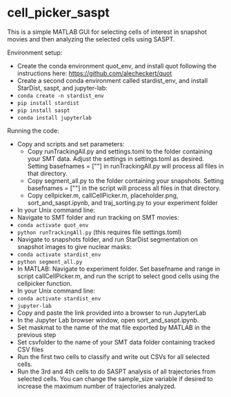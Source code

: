 # cell_picker_saspt

This is a simple MATLAB GUI for selecting cells of interest in snapshot movies and then analyzing the selected cells using SASPT.

Environment setup:

* Create the conda environment quot_env, and install quot following the instructions here: https://github.com/alecheckert/quot
*	Create a second conda environment called stardist_env, and install StarDist, saspt, and jupyter-lab:
  * `conda create -n stardist_env`
  * `pip install stardist`
  * `pip install saspt`
  * `conda install jupyterlab`

Running the code:
* Copy and scripts and set parameters:
  *	Copy runTrackingAll.py and settings.toml to the folder containing your SMT data.  Adjust the settings in settings.toml as desired. Setting basefnames =  [""] in runTrackingAll.py will process all files in that directory.
  * Copy segment_all.py to the folder containing your snapshots. Setting basefnames =  [""] in the script will process all files in that directory.
  *	Copy cellpicker.m, callCellPicker.m, placeholder.png, sort_and_saspt.ipynb, and traj_sorting.py to your experiment folder
*	In your Unix command line:
  *	Navigate to SMT folder and run tracking on SMT movies:
  * `conda activate quot_env`
  * `python runTrackingAll.py` (this requires file settings.toml)
*	Navigate to snapshots folder, and run StarDist segmentation on snapshot images to give nuclear masks:
  * `conda activate stardist_env`
  * `python segment_all.py`
*	In MATLAB: Navigate to experiment folder. Set basefname and range in script callCellPicker.m, and run the script to select good cells using the cellpicker function.
*	In your Unix command line:
  * `conda activate stardist_env `
  * `jupyter-lab`
*	Copy and paste the link provided into a browser to run JupyterLab
*	In the Jupyter Lab browser window, open sort_and_saspt.ipynb.
*	Set maskmat to the name of the mat file exported by MATLAB in the previous step
*	Set csvfolder to the name of your SMT data folder containing tracked CSV files
*	Run the first two cells to classify and write out CSVs for all selected cells.
*	Run the 3rd and 4th cells to do SASPT analysis of all trajectories from selected cells. You can change the sample_size variable if desired to increase the maximum number of trajectories analyzed.


